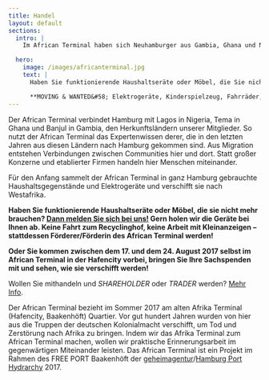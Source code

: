 ```yaml
---
title: Handel
layout: default
sections:
  intro: |
    Im African Terminal haben sich Neuhamburger aus Gambia, Ghana und Nigeria mit Hamburger Kulturschaffenden zusammengetan, um gemeinsam Seehandel zwischen Hamburg und Westafrika zu organisieren. Menschen handeln miteinander, um aus Migration Verbindungen zwischen Communities hier und dort entstehen zu lassen. Machen Sie mit! Alle gewinnen&#58; Sie werden gebrauchte Haushaltsgeräte los, die Neuhamburger qualifizieren sich im Exportgeschäft, und alle lernen mehr darüber, wie der Hafen uns mit der Welt verbindet.

  hero:
    image: /images/africanterminal.jpg
    text: |
      Haben Sie funktionierende Haushaltseräte oder Möbel, die Sie nicht mehr brauchen? Dann melden Sie sich bei uns! Gern holen wir die Geräte bei Ihnen ab. Keine Fahrt zum Recyclinghof, keine Arbeit mit Kleinanzeigen – stattdessen Förderer/Förderin des African Terminal werden! Oder Sie kommen zwischen dem 17. und dem 24. August 2017 selbst im African Terminal in der Hafencity vorbei, bringen Sie Ihre Sachspenden mit und sehen, wie sie verschifft werden!

      **MOVING & WANTED&#58; Elektrogeräte, Kinderspielzeug, Fahrräder, Möbel.**
---
```


Der African Terminal verbindet Hamburg mit Lagos in Nigeria, Tema in Ghana und Banjul in Gambia, den Herkunftsländern unserer Mitglieder. So nutzt der African Terminal das Expertenwissen derer, die in den letzten Jahren aus diesen Ländern nach Hamburg gekommen sind. Aus Migration entstehen Verbindungen zwischen Communities hier und dort. Statt großer Konzerne und etablierter Firmen handeln hier Menschen miteinander.

Für den Anfang sammelt der African Terminal in ganz Hamburg gebrauchte Haushaltsgegenstände und Elektrogeräte und verschifft sie nach Westafrika.

**Haben Sie funktionierende Haushaltseräte oder Möbel, die sie nicht mehr brauchen? [Dann melden Sie sich bei uns!](#contribute) Gern holen wir die Geräte bei Ihnen ab. Keine Fahrt zum Recyclinghof, keine Arbeit mit Kleinanzeigen – stattdessen Förderer/Förderin des African Terminal werden!**

**Oder Sie kommen zwischen dem 17. und dem 24. August 2017 selbst im African Terminal in der Hafencity vorbei, bringen Sie Ihre Sachspenden mit und sehen, wie sie verschifft werden!**

Wollen Sie mithandeln und *SHAREHOLDER* oder *TRADER* werden? [Mehr Info](/about/).

Der African Terminal bezieht im Sommer 2017 am alten Afrika Terminal (Hafencity, Baakenhöft) Quartier. Vor gut hundert Jahren wurden von hier aus die Truppen der deutschen Kolonialmacht verschifft, um Tod und Zerstörung nach Afrika zu bringen. Indem wir das Afrika Terminal zum African Terminal machen, wollen wir praktische Erinnerungsarbeit im gegenwärtigen Miteinander leisten. Das African Terminal ist ein Projekt im Rahmen des FREE PORT Baakenhöft der [geheimagentur](http://www.geheimagentur.net)/[Hamburg Port Hydrarchy](    http://hamburgporthydrarchy.wordpress.com/) 2017.
